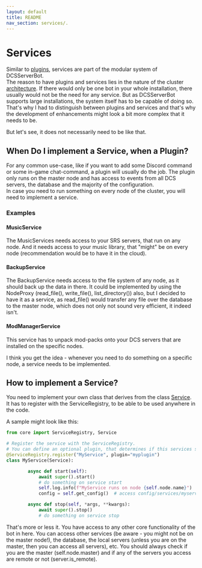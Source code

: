 ```yaml
---
layout: default
title: README
nav_section: services/.
---
```


# Services
Similar to [plugins](../plugins/README.md), services are part of the modular system of DCSServerBot.<br>
The reason to have plugins and services lies in the nature of the cluster [architecture](../ARCHITECTURE.md). If there
would only be one bot in your whole installation, there usually would not be the need for any service. But as 
DCSServerBot supports large installations, the system itself has to be capable of doing so. That's why I had to 
distinguish between plugins and services and that's why the development of enhancements might look a bit more complex
that it needs to be.

But let's see, it does not necessarily need to be like that.

## When Do I implement a Service, when a Plugin?
For any common use-case, like if you want to add some Discord command or some in-game chat-command, a plugin will usually
do the job. The plugin only runs on the master node and has access to events from all DCS servers, the database and the
majority of the configuration.<br>
In case you need to run something on every node of the cluster, you will need to implement a service.

### Examples
#### MusicService
The MusicServices needs access to your SRS servers, that run on any node. And it needs access to your music library,
that "might" be on every node (recommendation would be to have it in the cloud).

#### BackupService
The BackupService needs access to the file system of any node, as it should back up the data in there. It could be
implemented by using the NodeProxy (read_file(), write_file(), list_directory()) also, but I decided to have it as a 
service, as read_file() would transfer any file over the database to the master node, which does not only not sound
very efficient, it indeed isn't.

#### ModManagerService
This service has to unpack mod-packs onto your DCS servers that are installed on the specific nodes.

I think you get the idea - whenever you need to do something on a specific node, a service needs to be implemented.

## How to implement a Service?
You need to implement your own class that derives from the class [Service](../core/services/base.py). It has to register
with the ServiceRegistry, to be able to be used anywhere in the code.

A sample might look like this:
```python
from core import ServiceRegistry, Service

# Register the service with the ServiceRegistry.
# You can define an optional plugin, that determines if this services should be loaded or not.
@ServiceRegistry.register("MyService", plugin="myplugin")
class MyService(Service):

        async def start(self):
            await super().start()
            # do something on service start
            self.log.info(f"MyService runs on node {self.node.name}")
            config = self.get_config()  # access config/services/myservice.yaml

        async def stop(self, *args, **kwargs):
            await super().stop()
            # do something on service stop
```
That's more or less it. You have access to any other core functionality of the bot in here. You can access other services
(be aware - you might not be on the master node!), the database, the local servers (unless you are on the master, then
you can access all servers), etc.
You should always check if you are the master (self.node.master) and if any of the servers you access are remote or not
(server.is_remote).